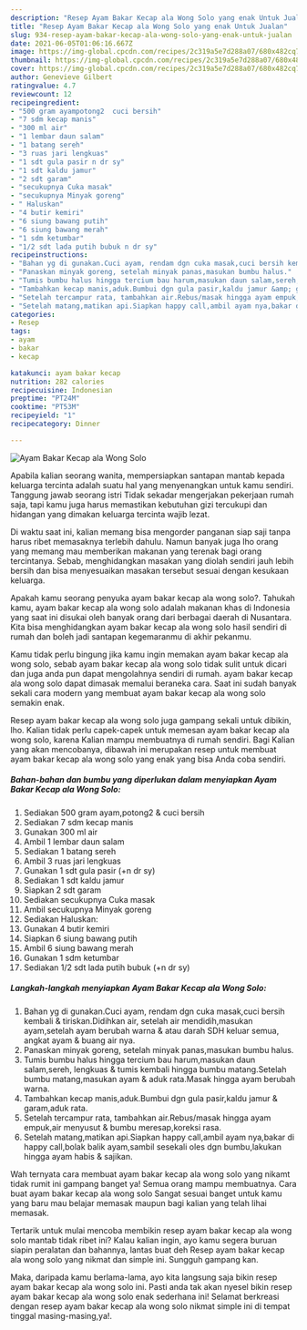 ```yaml
---
description: "Resep Ayam Bakar Kecap ala Wong Solo yang enak Untuk Jualan"
title: "Resep Ayam Bakar Kecap ala Wong Solo yang enak Untuk Jualan"
slug: 934-resep-ayam-bakar-kecap-ala-wong-solo-yang-enak-untuk-jualan
date: 2021-06-05T01:06:16.667Z
image: https://img-global.cpcdn.com/recipes/2c319a5e7d288a07/680x482cq70/ayam-bakar-kecap-ala-wong-solo-foto-resep-utama.jpg
thumbnail: https://img-global.cpcdn.com/recipes/2c319a5e7d288a07/680x482cq70/ayam-bakar-kecap-ala-wong-solo-foto-resep-utama.jpg
cover: https://img-global.cpcdn.com/recipes/2c319a5e7d288a07/680x482cq70/ayam-bakar-kecap-ala-wong-solo-foto-resep-utama.jpg
author: Genevieve Gilbert
ratingvalue: 4.7
reviewcount: 12
recipeingredient:
- "500 gram ayampotong2  cuci bersih"
- "7 sdm kecap manis"
- "300 ml air"
- "1 lembar daun salam"
- "1 batang sereh"
- "3 ruas jari lengkuas"
- "1 sdt gula pasir n dr sy"
- "1 sdt kaldu jamur"
- "2 sdt garam"
- "secukupnya Cuka masak"
- "secukupnya Minyak goreng"
- " Haluskan"
- "4 butir kemiri"
- "6 siung bawang putih"
- "6 siung bawang merah"
- "1 sdm ketumbar"
- "1/2 sdt lada putih bubuk n dr sy"
recipeinstructions:
- "Bahan yg di gunakan.Cuci ayam, rendam dgn cuka masak,cuci bersih kembali &amp; tiriskan.Didihkan air, setelah air mendidih,masukan ayam,setelah ayam berubah warna &amp; atau darah SDH keluar semua, angkat ayam &amp; buang air nya."
- "Panaskan minyak goreng, setelah minyak panas,masukan bumbu halus."
- "Tumis bumbu halus hingga tercium bau harum,masukan daun salam,sereh, lengkuas &amp; tumis kembali hingga bumbu matang.Setelah bumbu matang,masukan ayam &amp; aduk rata.Masak hingga ayam berubah warna."
- "Tambahkan kecap manis,aduk.Bumbui dgn gula pasir,kaldu jamur &amp; garam,aduk rata."
- "Setelah tercampur rata, tambahkan air.Rebus/masak hingga ayam empuk,air menyusut &amp; bumbu meresap,koreksi rasa."
- "Setelah matang,matikan api.Siapkan happy call,ambil ayam nya,bakar di happy call,bolak balik ayam,sambil sesekali oles dgn bumbu,lakukan hingga ayam habis &amp; sajikan."
categories:
- Resep
tags:
- ayam
- bakar
- kecap

katakunci: ayam bakar kecap 
nutrition: 282 calories
recipecuisine: Indonesian
preptime: "PT24M"
cooktime: "PT53M"
recipeyield: "1"
recipecategory: Dinner

---
```



![Ayam Bakar Kecap ala Wong Solo](https://img-global.cpcdn.com/recipes/2c319a5e7d288a07/680x482cq70/ayam-bakar-kecap-ala-wong-solo-foto-resep-utama.jpg)

Apabila kalian seorang wanita, mempersiapkan santapan mantab kepada keluarga tercinta adalah suatu hal yang menyenangkan untuk kamu sendiri. Tanggung jawab seorang istri Tidak sekadar mengerjakan pekerjaan rumah saja, tapi kamu juga harus memastikan kebutuhan gizi tercukupi dan hidangan yang dimakan keluarga tercinta wajib lezat.

Di waktu  saat ini, kalian memang bisa mengorder panganan siap saji tanpa harus ribet memasaknya terlebih dahulu. Namun banyak juga lho orang yang memang mau memberikan makanan yang terenak bagi orang tercintanya. Sebab, menghidangkan masakan yang diolah sendiri jauh lebih bersih dan bisa menyesuaikan masakan tersebut sesuai dengan kesukaan keluarga. 



Apakah kamu seorang penyuka ayam bakar kecap ala wong solo?. Tahukah kamu, ayam bakar kecap ala wong solo adalah makanan khas di Indonesia yang saat ini disukai oleh banyak orang dari berbagai daerah di Nusantara. Kita bisa menghidangkan ayam bakar kecap ala wong solo hasil sendiri di rumah dan boleh jadi santapan kegemaranmu di akhir pekanmu.

Kamu tidak perlu bingung jika kamu ingin memakan ayam bakar kecap ala wong solo, sebab ayam bakar kecap ala wong solo tidak sulit untuk dicari dan juga anda pun dapat mengolahnya sendiri di rumah. ayam bakar kecap ala wong solo dapat dimasak memalui beraneka cara. Saat ini sudah banyak sekali cara modern yang membuat ayam bakar kecap ala wong solo semakin enak.

Resep ayam bakar kecap ala wong solo juga gampang sekali untuk dibikin, lho. Kalian tidak perlu capek-capek untuk memesan ayam bakar kecap ala wong solo, karena Kalian mampu membuatnya di rumah sendiri. Bagi Kalian yang akan mencobanya, dibawah ini merupakan resep untuk membuat ayam bakar kecap ala wong solo yang enak yang bisa Anda coba sendiri.

<!--inarticleads1-->

##### Bahan-bahan dan bumbu yang diperlukan dalam menyiapkan Ayam Bakar Kecap ala Wong Solo:

1. Sediakan 500 gram ayam,potong2 &amp; cuci bersih
1. Sediakan 7 sdm kecap manis
1. Gunakan 300 ml air
1. Ambil 1 lembar daun salam
1. Sediakan 1 batang sereh
1. Ambil 3 ruas jari lengkuas
1. Gunakan 1 sdt gula pasir (+n dr sy)
1. Sediakan 1 sdt kaldu jamur
1. Siapkan 2 sdt garam
1. Sediakan secukupnya Cuka masak
1. Ambil secukupnya Minyak goreng
1. Sediakan  Haluskan:
1. Gunakan 4 butir kemiri
1. Siapkan 6 siung bawang putih
1. Ambil 6 siung bawang merah
1. Gunakan 1 sdm ketumbar
1. Sediakan 1/2 sdt lada putih bubuk (+n dr sy)




<!--inarticleads2-->

##### Langkah-langkah menyiapkan Ayam Bakar Kecap ala Wong Solo:

1. Bahan yg di gunakan.Cuci ayam, rendam dgn cuka masak,cuci bersih kembali &amp; tiriskan.Didihkan air, setelah air mendidih,masukan ayam,setelah ayam berubah warna &amp; atau darah SDH keluar semua, angkat ayam &amp; buang air nya.
1. Panaskan minyak goreng, setelah minyak panas,masukan bumbu halus.
1. Tumis bumbu halus hingga tercium bau harum,masukan daun salam,sereh, lengkuas &amp; tumis kembali hingga bumbu matang.Setelah bumbu matang,masukan ayam &amp; aduk rata.Masak hingga ayam berubah warna.
1. Tambahkan kecap manis,aduk.Bumbui dgn gula pasir,kaldu jamur &amp; garam,aduk rata.
1. Setelah tercampur rata, tambahkan air.Rebus/masak hingga ayam empuk,air menyusut &amp; bumbu meresap,koreksi rasa.
1. Setelah matang,matikan api.Siapkan happy call,ambil ayam nya,bakar di happy call,bolak balik ayam,sambil sesekali oles dgn bumbu,lakukan hingga ayam habis &amp; sajikan.




Wah ternyata cara membuat ayam bakar kecap ala wong solo yang nikamt tidak rumit ini gampang banget ya! Semua orang mampu membuatnya. Cara buat ayam bakar kecap ala wong solo Sangat sesuai banget untuk kamu yang baru mau belajar memasak maupun bagi kalian yang telah lihai memasak.

Tertarik untuk mulai mencoba membikin resep ayam bakar kecap ala wong solo mantab tidak ribet ini? Kalau kalian ingin, ayo kamu segera buruan siapin peralatan dan bahannya, lantas buat deh Resep ayam bakar kecap ala wong solo yang nikmat dan simple ini. Sungguh gampang kan. 

Maka, daripada kamu berlama-lama, ayo kita langsung saja bikin resep ayam bakar kecap ala wong solo ini. Pasti anda tak akan nyesel bikin resep ayam bakar kecap ala wong solo enak sederhana ini! Selamat berkreasi dengan resep ayam bakar kecap ala wong solo nikmat simple ini di tempat tinggal masing-masing,ya!.

